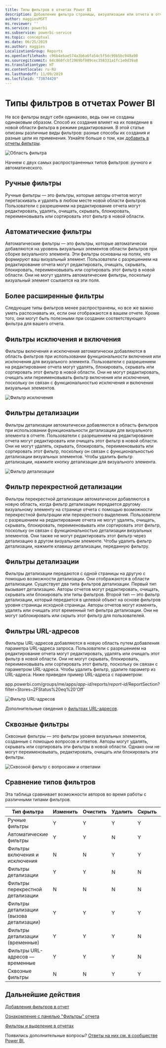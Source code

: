 ```yaml
---
title: Типы фильтров в отчетах Power BI
description: Добавление фильтра страницы, визуализации или отчета в отчет в Power BI
author: maggiesMSFT
ms.reviewer: ''
ms.service: powerbi
ms.subservice: powerbi-service
ms.topic: conceptual
ms.date: 06/25/2019
ms.author: maggies
LocalizationGroup: Reports
ms.openlocfilehash: c96b4ebae574a3b6a6fa54c5f5dc99b5bc948a90
ms.sourcegitcommit: 64c860fcbf2969bf089cec358331a1fc1e0d39a8
ms.translationtype: HT
ms.contentlocale: ru-RU
ms.lasthandoff: 11/09/2019
ms.locfileid: "73874420"
---
```

# <a name="types-of-filters-in-power-bi-reports"></a>Типы фильтров в отчетах Power BI

Не все фильтры ведут себя одинаково, ведь они не созданы одинаковым образом. Способ их создания влияет на их поведение в новой области фильтра в режиме редактирования. В этой статье описаны различные виды фильтров: разные способы их создания и разные цели их применения. Узнайте больше о том, как [добавить в отчеты фильтры](power-bi-report-add-filter.md). 

![Область фильтра](media/power-bi-report-filter-types/power-bi-filter-pane.png)

Начнем с двух самых распространенных типов фильтров: ручного и автоматического.

## <a name="manual-filters"></a>Ручные фильтры 

Ручные фильтры — это фильтры, которые авторы отчетов могут перетаскивать и удалять в любом месте новой области фильтров. Пользователи с разрешением на редактирование отчета могут редактировать, удалять, очищать, скрывать, блокировать, переименовывать или сортировать этот фильтр в новой области.

## <a name="automatic-filters"></a>Автоматические фильтры 

Автоматические фильтры — это фильтры, которые автоматически добавляются на уровень визуальных элементов области фильтров при сборке визуального элемента. Эти фильтры основаны на полях, что формируют ваш визуальный элемент. Пользователи с разрешением на редактирование отчета могут редактировать, очищать, скрывать, блокировать, переименовывать или сортировать этот фильтр в новой области. Они не могут удалять автоматические фильтры, поскольку визуальный элемент ссылается на эти поля.

## <a name="more-advanced-filters"></a>Более расширенные фильтры

Следующие типы фильтров менее распространены, но все же важно уметь распознавать их, если они отображаются в вашем отчете. Кроме того, они могут быть полезными при создании соответствующего фильтра для вашего отчета.

## <a name="include-and-exclude-filters"></a>Фильтры исключения и включения

Фильтры включения и исключения автоматически добавляются в область фильтров при использовании функциональности включения или исключения для визуального элемента. Пользователи с разрешением на редактирование отчета могут удалять, блокировать, скрывать или сортировать этот фильтр в новой области. Они не могут редактировать, очищать или переименовывать фильтр включения или исключения, поскольку он связан с функциональностью исключения и включения визуальных элементов.

![Фильтр исключения](media/power-bi-report-filter-types/power-bi-filters-exclude.png)

## <a name="drill-down-filters"></a>Фильтры детализации

Фильтры детализации автоматически добавляются в область фильтров при использовании функциональности детализации для визуального элемента в отчете. Пользователи с разрешением на редактирование отчета могут редактировать или очищать этот фильтр в новой области. Они не могут удалять, скрывать, блокировать, переименовывать или сортировать этот фильтр, поскольку он связан с функциональностью детализации визуальных элементов. Чтобы удалить фильтр детализации, нажмите кнопку детализации для визуального элемента.

![Фильтр детализации](media/power-bi-report-filter-types/power-bi-filters-drill-down.png)

## <a name="cross-drill-filters"></a>Фильтр перекрестной детализации

Фильтры перекрестной детализации автоматически добавляются в новую область, когда фильтр детализации передается другому визуальному элементу на странице отчета с помощью возможности перекрестной фильтрации или перекрестного выделения. Пользователи с разрешением на редактирование отчета не могут удалять, очищать, скрывать, блокировать, переименовывать или сортировать этот фильтр, поскольку он связан с функциональностью детализации визуальных элементов. Они также не могут редактировать этот фильтр через детализацию в другом визуальном элементе. Чтобы удалить фильтр детализации, нажмите клавишу детализации, переданную фильтру.

## <a name="drillthrough-filters"></a>Фильтры детализации

Фильтры детализации передаются с одной страницы на другую с помощью возможности детализации. Они отображаются в области детализации. Существует два типа фильтров детализации. Первый тип вызывает детализацию. Авторы отчетов могут редактировать, очищать, скрывать или блокировать эти типы фильтров. Второй тип — это фильтр детализации, который передается в целевой объект на основе фильтров уровня страницы исходной страницы. Авторы отчетов могут изменять, удалять или очищать этот временный тип фильтра детализации. Они не могут заблокировать или скрыть этот фильтр для пользователей.

## <a name="url-filters"></a>Фильтры URL-адресов

Фильтры URL-адресов добавляются в новую область путем добавления параметра URL-адреса запроса. Пользователи с разрешением на редактирование отчета могут редактировать, удалять или очищать этот фильтр в новой области. Они не могут скрывать, блокировать, переименовывать или сортировать этот фильтр, поскольку он связан с параметром URL-адреса. Чтобы удалить фильтр, удалите параметр из URL-адреса. Ниже приведен пример URL-адреса с параметром:

app.powerbi.com/groups/me/apps/*app-id*/reports/*report-id*/ReportSection?filter=Stores~2FStatus%20eq%20'Off'

![Фильтр URL-адресов](media/power-bi-report-filter-types/power-bi-filter-url.png)

Дополнительные сведения о [фильтрах URL-адресов](service-url-filters.md).

## <a name="pass-through-filters"></a>Сквозные фильтры

Сквозные фильтры — это фильтры уровня визуальных элементов, созданные с помощью вопросов и ответов. Авторы могут удалять, скрывать или сортировать эти фильтры в новой области. Однако они не могут переименовывать, редактировать, очищать или блокировать эти фильтры.

![Сквозной фильтр с вопросами и ответами](media/power-bi-report-filter-types/power-bi-filters-qna.png)

## <a name="comparing-filter-types"></a>Сравнение типов фильтров

Эта таблица сравнивает возможности авторов во время работы с различными типами фильтров.

| Тип фильтра | Изменить | Очистить | Удалить | Скрыть | Блокировать | Сортировать | Переименовать |
|----|----|----|----|----|----|----|----|
| Ручные фильтры | Y | Y | Y | Y | Y | Y | Y |
| Автоматические фильтры | Y | Y | N | Y | Y | Y | Y |
| Фильтры включения и исключения | N | N | Y | Y | Y | Y | N |
| Фильтры детализации | Y | Y | N | N | N | N | N |
| Фильтры перекрестной детализации | N | N | N | N | N | N | N |
| Фильтры детализации (вызова детализации) | Y | Y | Y | Y | Y | N | N |
| Фильтры детализации (временные) | Y | Y | Y | N | N | N | N |
| Фильтры URL-адресов — временные | Y | Y | Y | N | N | N | N |
| Сквозные фильтры | N | N | Y | Y | N | Y | N |



## <a name="next-steps"></a>Дальнейшие действия

[Добавления фильтров в отчет](power-bi-report-add-filter.md)

[Ознакомление с панелью "Фильтры" отчета](consumer/end-user-report-filter.md)

[Фильтры и выделение в отчетах](power-bi-reports-filters-and-highlighting.md)

Появились дополнительные вопросы? [Ответы на них см. в сообществе Power BI.](https://community.powerbi.com/)

